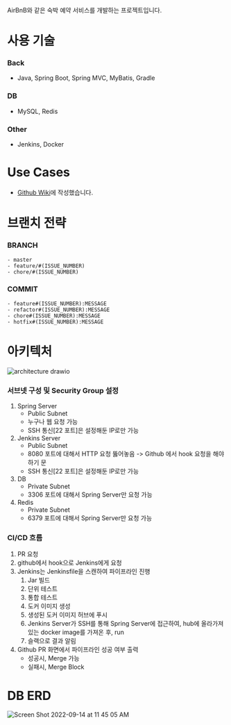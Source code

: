 AirBnB와 같은 숙박 예약 서비스를 개발하는 프로젝트입니다.
    
# 사용 기술
### Back
- Java, Spring Boot, Spring MVC, MyBatis, Gradle
### DB
- MySQL, Redis
### Other
- Jenkins, Docker

# Use Cases

- [Github Wiki](https://github.com/f-lab-edu/airjnc/wiki/Use-Cases)에 작성했습니다.

# 브랜치 전략
### BRANCH
    - master
    - feature/#(ISSUE_NUMBER)
    - chore/#(ISSUE_NUMBER)
### COMMIT
    - feature#(ISSUE_NUMBER):MESSAGE
    - refactor#(ISSUE_NUMBER):MESSAGE
    - chore#(ISSUE_NUMBER):MESSAGE
    - hotfix#(ISSUE_NUMBER):MESSAGE

# 아키텍처
![architecture drawio](https://user-images.githubusercontent.com/41284492/191672298-f72a40d6-3757-43ff-93d5-973f793c4016.png)
### 서브넷 구성 및 Security Group 설정
1. Spring Server
    - Public Subnet
    - 누구나 웹 요청 가능
    - SSH 통신[22 포트]은 설정해둔 IP로만 가능
2. Jenkins Server
    - Public Subnet
    - 8080 포트에 대해서 HTTP 요청 뚫어놓음 -> Github 에서 hook 요청을 해야하기 문
    - SSH 통신[22 포트]은 설정해둔 IP로만 가능
3. DB
    - Private Subnet
    - 3306 포트에 대해서 Spring Server만 요청 가능
4. Redis
    - Private Subnet
    - 6379 포트에 대해서 Spring Server만 요청 가능
### CI/CD 흐름
1. PR 요청
2. github에서 hook으로 Jenkins에게 요청
3. Jenkins는 Jenkinsfile을 스캔하여 파이프라인 진행
    1. Jar 빌드
    2. 단위 테스트
    3. 통합 테스트
    4. 도커 이미지 생성
    5. 생성된 도커 이미지 허브에 푸시
    6. Jenkins Server가 SSH를 통해 Spring Server에 접근하여, hub에 올라가져있는 docker image를 가져온 후, run
    7. 슬랙으로 결과 알림
4. Github PR 화면에서 파이프라인 성공 여부 출력
    - 성공시, Merge 가능
    - 실패시, Merge Block

# DB ERD

![Screen Shot 2022-09-14 at 11 45 05 AM](https://user-images.githubusercontent.com/41284492/191655860-f0b6904a-0d91-4d77-a25f-a8bc952a2790.png)

